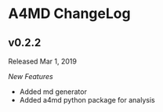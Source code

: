# A4MD ChangeLog

## v0.2.2

Released Mar 1, 2019

*New Features*

* Added md generator
* Added a4md python package for analysis
